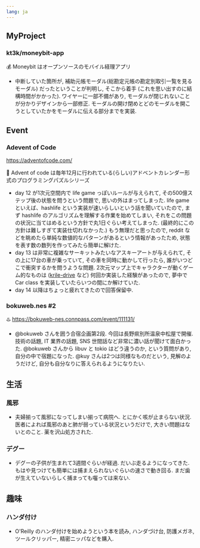 ```yaml
---
lang: ja
---
```


## MyProject

### kt3k/moneybit-app

💰 Moneybit はオープンソースのモバイル経理アプリ

- 中断していた箇所が, 補助元帳モーダル(総勘定元帳の勘定別取引一覧を見るモーダル) だったということが判明し, そこから着手 (これを思い出すのに結構時間がかかった). ワイヤーに一部不備があり, モーダルが閉じれないことが分かりデザインから一部修正. モーダルの開け閉めとどのモーダルを開こうとしていたかをモーダルに伝える部分までを実装.

## Event

### Adevent of Code

https://adventofcode.com/

🎅 Advent of code は毎年12月に行われている(らしい)アドベントカレンダー形式のプログラミングパズルシリーズ

- day 12 が1次元空間内で life game っぽいルールが与えられて, その500億ステップ後の状態を問うという問題で, 思いの外はまってしまった. life game といえば、hashlife という実装が速いらしいという話を聞いていたので, まず hashlife のアルゴリズムを理解する作業を始めてしまい, それをこの問題の状況に当てはめるという方針で丸1日ぐらい考えてしまった. (最終的にこの方針は難しすぎて実装仕切れなかった.) もう無理だと思ったので, reddit などを眺めたら単純な数値的なパターンがあるという情報があったため, 状態を表す数の数列を作ってみたら簡単に解けた.
- day 13 は非常に複雑なサーキットみたいなアスキーアートが与えられて, その上に17台の車が乗っていて, その車を同時に動かして行ったら, 誰がいつどこで衝突するかを問うような問題. 2次元マップ上でキャラクターが動くゲーム的なものは ([krile-drive](https://github.com/kt3k/krile-drive) など) 何回か実装した経験があったので, 夢中で Car class を実装していたらいつの間にか解けていた.
- day 14 以降はちょっと疲れてきたので回答保留中.

### bokuweb.nes #2

♨️ https://bokuweb-nes.connpass.com/event/111131/

- @bokuweb さんを囲う合宿企画第2段. 今回は長野県別所温泉中松屋で開催. 技術の話題, IT 業界の話題, SNS 世間話など非常に濃い話が聞けて面白かった. @bokuweb さんから libuv と tokio はどう違うのか, という質問があり, 自分の中で宿題になった. @kuy さんは2つは同様なものだという, 見解のようだけど, 自分も自分なりに答えられるようになりたい.

## 生活

### 風邪

- 夫婦揃って風邪になってしまい揃って病院へ. とにかく咳が止まらない状況. 医者によれば風邪のあと肺が弱っている状況というだけで, 大きい問題はないとのこと. 薬を沢山処方された.

### デグー

- デグーの子供が生まれて3週間ぐらいが経過. だいぶ走るようになってきた. もはや見つけても簡単には捕まえられないぐらいの速さで動き回る. まだ歯が生えていないらしく捕まっても囓っては来ない.

## 趣味

### ハンダ付け

- O'Reilly のハンダ付けを始めようという本を読み, ハンダづけ台, 防護メガネ, ツールクリッパー, 精密ニッパなどを購入.
